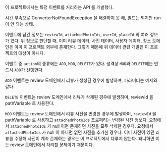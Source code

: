 이 프로젝트에서는 특정 이벤트를 처리하는 API 를 개발했다.

시간 부족으로 ConverterNotFoundException 을 해결하지 못 해, 빌드는 되지만 run 이 안 되는 상태.

이벤트에 담긴 정보는 `reviewId`, `attachedPhotoIds`, `userId`, `placeId` 외 여러 정보가 있다.
위 정보로 판단할 때, 이미 리뷰 데이터, 사진 데이터, 사용자 데이터, 장소 도메인은 이미 이 프로젝트 외부에 존재한다.
그렇기 때문에 위 데이터 관련 개발은 이 프로젝트의 대상이 아니다.

이벤트 중 `action`의 종류에는 `ADD`, `MOD`, `DELETE`가 있다.
성격상 `MOD`와 `DELETE`에는 반드시 `ADD`가 선행한다.

`ADD` 이벤트는 review 도메인에서 리뷰가 생성된 경우에 발생하며, 파라미터는 예제와 같다.

`DELETE` 이벤트는 review 도메인에서 리뷰가 삭제된 경우에 발생하며, reviewId 을 pathVariable 로 사용한다.

`MOD` 이벤트는 review 도메인에서 리뷰 사진을 변경한 경우에 발생하며, `reviewId` 을 pathVariable 로 사용하고 `attachedPhotoIds` 프로퍼티는 변경된 사진 정보다.
요청에서 `attachedPhotoIds` 가 null 이면 존재하던 사진을 모두 삭제한 경우다. 
요청에서 `attachedPhotoIds` 가 null 이 아니면 없던 사진을 추가한 경우다. 
이미 사진이 있던 리뷰를 수정해 사진이 계속 존재하는 경우는 이 프로젝트에서 다루지 않는다. 왜냐하면 이는 review 도메인에서 처리할 문제이기 때문이다.
